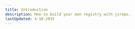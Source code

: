 ```yaml
---
title: Introduction
description: How to build your own registry with jsrepo.
lastUpdated: 4-10-2025
---
```


